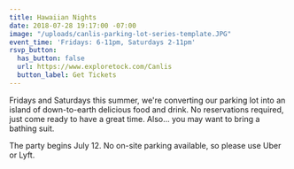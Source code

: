 ```yaml
---
title: Hawaiian Nights
date: 2018-07-28 19:17:00 -07:00
image: "/uploads/canlis-parking-lot-series-template.JPG"
event_time: 'Fridays: 6-11pm, Saturdays 2-11pm'
rsvp_button:
  has_button: false
  url: https://www.exploretock.com/Canlis
  button_label: Get Tickets
---
```


Fridays and Saturdays this summer, we're converting our parking lot into an island of down-to-earth delicious food and drink. No reservations required, just come ready to have a great time. Also... you may want to bring a bathing suit.  

The party begins July 12. No on-site parking available, so please use Uber or Lyft.  
